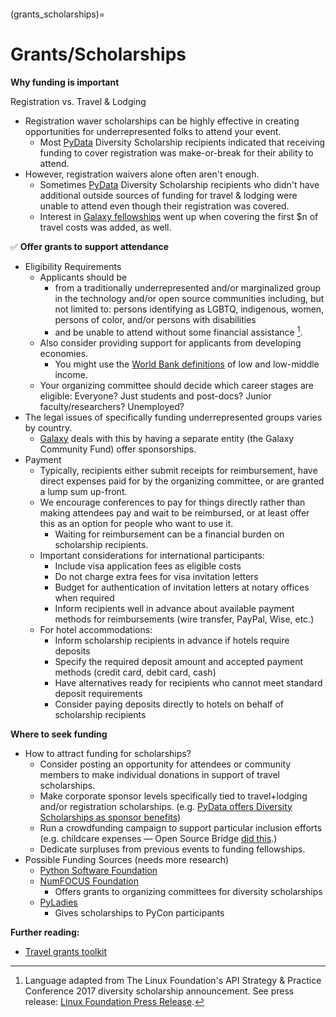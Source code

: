 ```{tags} Scholarships, Participant-Diversity, Global-South-and-Developing-Countries, Newcomers-and-First-Timers, Location-and-Venue

```

(grants_scholarships)=

# Grants/Scholarships

**Why funding is important**

Registration vs. Travel &amp; Lodging

- Registration waver scholarships can be highly effective in creating opportunities for underrepresented folks to attend your event.
  - Most [PyData](http://www.pydata.org) Diversity Scholarship recipients indicated that receiving funding to cover registration was make-or-break for their ability to attend.
- However, registration waivers alone often aren't enough.
  - Sometimes [PyData](http://www.pydata.org) Diversity Scholarship recipients who didn&#39;t have additional outside sources of funding for travel &amp; lodging were unable to attend even though their registration was covered.
  - Interest in [Galaxy fellowships](https://galaxyproject.org/news/2017-03-gcc2017-fellowships/) went up when covering the first $n of travel costs was added, as well.

✅ **Offer grants to support attendance**

- Eligibility Requirements
  - Applicants should be
    - from a traditionally underrepresented and/or marginalized group in the technology and/or open source communities including, but not limited to: persons identifying as LGBTQ, indigenous, women, persons of color, and/or persons with disabilities
    - and be unable to attend without some financial assistance [^lf-source].
  - Also consider providing support for applicants from developing economies.
    - You might use the [World Bank definitions](http://bit.ly/1nO82wD) of low and low-middle income.
  - Your organizing committee should decide which career stages are eligible: Everyone? Just students and post-docs? Junior faculty/researchers? Unemployed?
- The legal issues of specifically funding underrepresented groups varies by country.
  - [Galaxy](https://galaxyproject.org) deals with this by having a separate entity (the Galaxy Community Fund) offer sponsorships.
- Payment
  - Typically, recipients either submit receipts for reimbursement, have direct expenses paid for by the organizing committee, or are granted a lump sum up-front.
  - We encourage conferences to pay for things directly rather than making attendees pay and wait to be reimbursed, or at least offer this as an option for people who want to use it.
    - Waiting for reimbursement can be a financial burden on scholarship recipients.
  - Important considerations for international participants:
    - Include visa application fees as eligible costs
    - Do not charge extra fees for visa invitation letters
    - Budget for authentication of invitation letters at notary offices when required
    - Inform recipients well in advance about available payment methods for reimbursements (wire transfer, PayPal, Wise, etc.)
  - For hotel accommodations:
    - Inform scholarship recipients in advance if hotels require deposits
    - Specify the required deposit amount and accepted payment methods (credit card, debit card, cash)
    - Have alternatives ready for recipients who cannot meet standard deposit requirements
    - Consider paying deposits directly to hotels on behalf of scholarship recipients

**Where to seek funding**

- How to attract funding for scholarships?
  - Consider posting an opportunity for attendees or community members to make individual donations in support of travel scholarships.
  - Make corporate sponsor levels specifically tied to travel+lodging and/or registration scholarships. (e.g. [PyData offers Diversity Scholarships as sponsor benefits](https://pydata.org/pdf/sponsor-prospectus.pdf))
  - Run a crowdfunding campaign to support particular inclusion efforts (e.g. childcare expenses — Open Source Bridge [did this](https://web.archive.org/web/20160527052000/http://opensourcebridge.org/blog/2016/05/childcare-and-scholarships/).)
  - Dedicate surpluses from previous events to funding fellowships.
- Possible Funding Sources (needs more research)
  - [Python Software Foundation](http://legacy.python.org/psf/grants/)
  - [NumFOCUS Foundation](https://numfocus.org/programs/small-development-grants)
    - Offers grants to organizing committees for diversity scholarships
  - [PyLadies](http://www.pyladies.com/)
    - Gives scholarships to PyCon participants

**Further reading:**

- [Travel grants toolkit](https://adacamp.org/adacamp-toolkit/travel-grants/)
  [^lf-source]: Language adapted from The Linux Foundation's API Strategy & Practice Conference 2017 diversity scholarship announcement. See press release: [Linux Foundation Press Release](https://www.linuxfoundation.org/press/press-release/the-linux-foundation-and-open-api-initiative-announce-agenda-for-apistrat-the-api-strategy-practice-conference).
